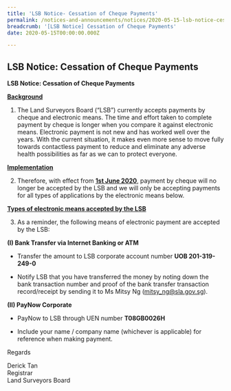 ```yaml
---
title: 'LSB Notice- Cessation of Cheque Payments'
permalink: /notices-and-announcements/notices/2020-05-15-lsb-notice-cessation-cheque-payments/
breadcrumb: '[LSB Notice] Cessation of Cheque Payments'
date: 2020-05-15T00:00:00.000Z

---
```



LSB Notice: Cessation of Cheque Payments
---
**LSB Notice:  Cessation of Cheque Payments**

<u><b>Background</b></u>


1) The Land Surveyors Board (“LSB”) currently accepts payments by cheque and electronic means. The time and effort taken to complete payment by cheque is longer when you compare it against electronic means. Electronic payment is not new and has worked well over the years. With the current situation, it makes even more sense to move fully towards contactless payment to reduce and eliminate any adverse health possibilities as far as we can to protect everyone. 
 
<u><b>Implementation</b></u>
 
2) Therefore, with effect from <u><b>1st June 2020</b></u>, payment by cheque will no longer be accepted by the LSB and we will only be accepting payments for all types of applications by the electronic means below.
 
<u><b>Types of electronic means accepted by the LSB</b></u>
 
3) As a reminder, the following means of electronic payment are accepted by the LSB:
 
  **(I) Bank Transfer via Internet Banking or ATM**
* Transfer the amount to LSB corporate account number **UOB 201-319-249-0**

* Notify LSB that you have transferred the money by noting down the bank transaction number and proof of the bank transfer transaction record/receipt by sending it to Ms Mitsy Ng (mitsy_ng@sla.gov.sg).
 
 **(II) PayNow Corporate**
* PayNow to LSB through UEN number **T08GB0026H**

* Include your name / company name (whichever is applicable) for reference when making payment.



Regards<br>

Derick Tan<br>Registrar<br>Land Surveyors Board  
